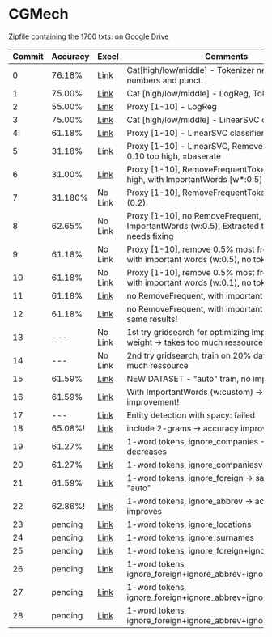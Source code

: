 # CGMech

Zipfile containing the 1700 txts: on [Google Drive](https://drive.google.com/file/d/1WUarJpC83vojDsEYpECCgjLxn6ubJYj6/view?usp=share_link)

| Commit | Accuracy | Excel | Comments |
| --- | --- | --- | --- |
| 0 | 76.18% | [Link](https://1drv.ms/x/s!AuVPkhSveTP3lDUfyg3LlImTEhXd?e=c2TJZj) | Cat[high/low/middle] - Tokenizer needs fixing: numbers and punct. |
| 1 | 75.00% | [Link](https://1drv.ms/x/s!AuVPkhSveTP3lDnJfBP-e2P7FCoF?e=pmr5uZ) | Cat [high/low/middle] - LogReg, Tokenizer fixed |
| 2 | 55.00% | [Link](https://1drv.ms/x/s!AuVPkhSveTP3lDuxE4w5Led5wV1o?e=ublfZC) | Proxy [1-10] - LogReg|
| 3 | 75.00% | [Link](https://1drv.ms/x/s!AuVPkhSveTP3lD_4DfAEYRd1QoIP?e=q0NrAA) | Cat [high/low/middle] - LinearSVC classifier|
| 4! | 61.18% | [Link](https://1drv.ms/x/s!AuVPkhSveTP3lD3vYhnTTCah6R2b?e=8UWcxU) | Proxy [1-10] - LinearSVC classifier|
| 5 | 31.18% | [Link](https://1drv.ms/x/s!AuVPkhSveTP3lEFWpl4-Aw-1sV2I?e=KwrnCA) | Proxy [1-10] - LinearSVC, RemoveFrequentTokens 0.10 too high, =baserate|
| 6 | 31.00% | [Link](https://1drv.ms/x/s!AuVPkhSveTP3lEOgbtfuNZuFSe6u?e=subzvx) | Proxy [1-10], RemoveFrequentTokens 0.05 too high, with ImportantWords [w*:0.5]
| 7 | 31.180% | No Link | Proxy [1-10], RemoveFrequentTokens needs fixing (0.2)
| 8 | 62.65% | No Link | Proxy [1-10], no RemoveFrequent, with ImportantWords (w:0.5), Extracted token with coef needs fixing
| 9 | 61.18% | No Link | Proxy [1-10], remove 0.5% most frequent (fixed), with important words (w:0.5), no tokens with coef
| 10 | 61.18% | No Link | Proxy [1-10], remove 0.5% most frequent (fixed), with important words (w:0.1), no tokens with coef
| 11 | 61.18% | [Link](https://1drv.ms/x/s!AuVPkhSveTP3lG2sM_05W7u2-mvg?e=x4WZl7) | no RemoveFrequent, with important words (w:0.1)
| 12 | 61.18% | [Link](https://1drv.ms/x/s!AuVPkhSveTP3lF0P9xDX5Ewje1xx?e=MhCnsm) | no RemoveFrequent, with important words w:0.5 -> same results!
| 13 | --- | No Link | 1st try gridsearch for optimizing ImportantWords weight -> takes too much ressource
| 14 | --- | No Link | 2nd try gridsearch, train on 20% dataset -> still too much ressource
| 15 | 61.59% | [Link](https://1drv.ms/x/s!AuVPkhSveTP3lgSfvGeFzapXRIV5?e=6HsOjQ) | NEW DATASET - "auto" train, no important words
| 16 | 61.59% | [Link](https://1drv.ms/x/s!AuVPkhSveTP3lgaTl7h_DEwoY2En?e=cSyghj) | With ImportantWords (w:custom) -> no improvement!
| 17 | --- | [Link](https://github.com/stephanevez/CGMech/blob/7fa7dd80b5cbd79ed0d2154d94a6e6a6bd0f2bf6/SpacyEntities.txt) | Entity detection with spacy: failed
| 18 | 65.08%! | [Link](https://1drv.ms/x/s!AuVPkhSveTP3liNksMVtPJpuSWqK?e=JL2Ldk) | include 2-grams -> accuracy improves
| 19 | 61.27% | [Link](https://1drv.ms/x/s!AuVPkhSveTP3lir2vwrGynSrZt4h?e=o1hsQX) | 1-word tokens, ignore_companies -> accuracy decreases
| 20 | 61.27% | [Link](https://1drv.ms/x/s!AuVPkhSveTP3ljMaG5cDEXgvmvFn?e=qoMYkk) | 1-word tokens, ignore_companiesv2 -> not better
| 21 | 61.59% | [Link](https://1drv.ms/x/s!AuVPkhSveTP3ljHzaIlVwRcinksL?e=bzqFij) | 1-word tokens, ignore_foreign -> same accuracy as "auto"
| 22 | 62.86%! | [Link](https://1drv.ms/x/s!AuVPkhSveTP3li9StthyhuSdlc58?e=0pTW25) | 1-word tokens, ignore_abbrev -> accuracy improves
| 23 | pending | [Link]() | 1-word tokens, ignore_locations
| 24 | pending | [Link]() | 1-word tokens, ignore_surnames
| 25 | pending | [Link]() | 1-word tokens, ignore_foreign+ignore_abbrev
| 26 | pending | [Link]() | 1-word tokens, ignore_foreign+ignore_abbrev+ignore_companiesv2
| 27 | pending | [Link]() | 1-word tokens, ignore_foreign+ignore_abbrev+ignore_locations
| 28 | pending | [Link]() | 1-word tokens, ignore_foreign+ignore_abbrev+ignore_surnames







